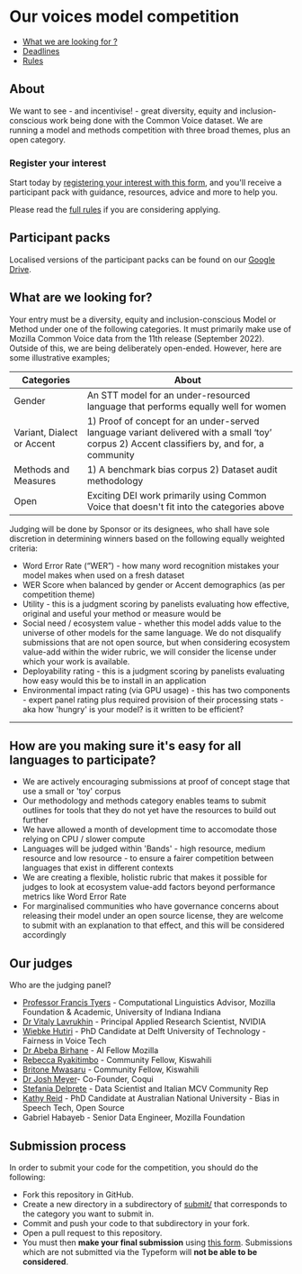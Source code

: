 

# Our voices model competition

- [What we are looking for ?](https://github.com/common-voice/our-voices-model-competition/blob/main/README.md#what-are-we-looking-for)
- [Deadlines](https://github.com/common-voice/our-voices-model-competition/blob/main/README.md#deadlines)
- [Rules](https://github.com/common-voice/our-voices-model-competition/blob/main/submit/RULES.md)

## About 

We want to see - and incentivise! - great diversity, equity and inclusion-conscious work being done with the Common Voice dataset.
We are running a model and methods competition with three broad themes, plus an open category.

### Register your interest 

Start today by [registering your interest with this form](https://mozillafoundation.typeform.com/to/TSTzyijc), and you'll receive a participant pack with guidance, resources, advice and more to help you. 

Please read the [full rules](https://github.com/common-voice/our-voices-model-competition/blob/main/submit/rules.md) if you are considering applying. 

## Participant packs

Localised versions of the participant packs can be found on our [Google Drive](https://drive.google.com/drive/u/0/folders/1rmJedUn5qdLLLr9rSb_pL2Q-qvlxMPAc).

## What are we looking for?

Your entry must be a diversity, equity and inclusion-conscious Model or Method under one of the following categories.
It must primarily make use of Mozilla Common Voice data from the 11th release (September 2022).
Outside of this, we are being deliberately open-ended. However, here are some illustrative examples;

| Categories             | About                                                                                     |
|--------------------|-------------------------------------------------------------------------------------------|
| Gender    | An STT model for an under-resourced language that performs equally well for women |
| Variant, Dialect or Accent | 1) Proof of concept for an under-served language variant delivered with a small ‘toy’ corpus 2) Accent classifiers by, and for, a community |
| Methods and Measures     |  1) A benchmark bias corpus 2) Dataset audit methodology                         |
|  Open         | Exciting DEI work primarily using Common Voice that doesn't fit into the categories above   |


Judging will be done by Sponsor or its designees, who shall have sole discretion in determining winners based on the following equally weighted criteria:

- Word Error Rate (“WER”) - how many word recognition mistakes your model makes when used on a fresh dataset
- WER Score when balanced by gender or Accent demographics (as per competition theme)
- Utility - this is a judgment scoring by panelists evaluating how effective, original and useful your method or measure would be
- Social need / ecosystem value - whether this model adds value to the universe of other models for the same language. We do not disqualify submissions that are not open source, but when considering ecosystem value-add within the wider rubric, we will consider the license under which your work is available.
- Deployability rating - this is a judgment scoring by panelists evaluating how easy would this be to install in an application
- Environmental impact rating (via GPU usage) - this has two components - expert panel rating plus required provision of their processing stats - aka how 'hungry' is your model? is it written to be efficient?

---

## How are you making sure it's easy for all languages to participate?

- We are actively encouraging submissions at proof of concept stage that use a small or 'toy' corpus
- Our methodology and methods category enables teams to submit outlines for tools that they do not yet have the resources to build out further
- We have allowed a month of development time to accomodate those relying on CPU / slower compute
- Languages will be judged within 'Bands' - high resource, medium resource and low resource - to ensure a fairer competition between languages that exist in different contexts
- We are creating a flexible, holistic rubric that makes it possible for judges to look at ecosystem value-add factors beyond performance metrics like Word Error Rate
- For marginalised communities who have governance concerns about releasing their model under an open source license, they are welcome to submit with an explanation to that effect, and this will be considered accordingly

## Our judges 

Who are the judging panel?

- [Professor Francis Tyers](https://linguistics.indiana.edu/about/faculty/tyers-francis.html) - Computational Linguistics Advisor, Mozilla Foundation & Academic, University of Indiana Indiana
- [Dr Vitaly Lavrukhin](https://developer.nvidia.com/blog/author/vlavrukhin/) - Principal Applied Research Scientist, NVIDIA
- [Wiebke Hutiri](https://www.tudelft.nl/en/tpm/about-the-faculty/departments/engineering-systems-and-services/people/phd-candidates/w-wiebke-toussaint/) - PhD Candidate at Delft University of Technology - Fairness in Voice Tech
- [Dr Abeba Birhane](https://abebabirhane.github.io/) - AI Fellow Mozilla
- [Rebecca Ryakitimbo](https://rebeccaryakitimbo.africa/) - Community Fellow, Kiswahili
- [Britone Mwasaru](https://foundation.mozilla.org/en/blog/jina-ni-britone-mwasaru-the-name-is-britone-mwasaru/) - Community Fellow, Kiswahili
- [Dr Josh Meyer](https://www.linkedin.com/in/josh-r-meyer)- Co-Founder, Coqui
- [Stefania Delprete](http://stefaniadelprete.com/) - Data Scientist and Italian MCV Community Rep
- [Kathy Reid](https://cybernetics.anu.edu.au/people/kathy-reid/) - PhD Candidate at Australian National University - Bias in Speech Tech, Open Source
- Gabriel Habayeb - Senior Data Engineer, Mozilla Foundation

## Submission process

In order to submit your code for the competition, you should do the following:

- Fork this repository in GitHub.
- Create a new directory in a subdirectory of [submit/](https://github.com/common-voice/our-voices-model-competition/tree/main/submit) that corresponds to the category you want to submit in. 
- Commit and push your code to that subdirectory in your fork.
- Open a pull request to this repository.
- You must then **make your final submission** using [this form](https://mozillafoundation.typeform.com/to/oBKEMY1E). Submissions which are not submitted via the Typeform will **not be able to be considered**.
